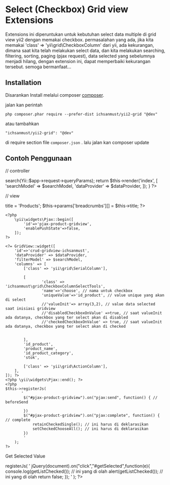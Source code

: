 Select (Checkbox) Grid view Extensions
===============
Extensions ini diperuntukan untuk kebutuhan select data multiple di grid view yii2 dengan memakai checkbox.
permasalahan yang ada, jika kita memakai 'class' => 'yii\grid\CheckboxColumn' dari yii, ada kekurangan,
dimana saat kita telah melakukan select data, dan kita melakukan searching, filtering, sorting, paging (pjax request), 
data selected yang sebelumnya menjadi hilang, dengan extension ini, dapat memperbaiki kekurangan tersebut.
semoga bermanfaat...

Installation
------------

Disarankan Install melalui composer [composer](http://getcomposer.org/download/).

jalan kan perintah

```
php composer.phar require --prefer-dist ichsanmust/yii2-grid "@dev"
```

atau tambahkan

```
"ichsanmust/yii2-grid": "@dev"
```

di require section file `composer.json` . lalu jalan kan composer update

Contoh Penggunaan 
------------


// controller 

<?php
public function actionIndex()
    {
        $searchModel = new ProductSearch();
        $dataProvider = $searchModel->search(Yii::$app->request->queryParams);

        return $this->render('index', [
            'searchModel' => $searchModel,
            'dataProvider' => $dataProvider,
        ]);
    }
?>

// view 

<?php
use yii\helpers\Html;
use yii\grid\GridView;

$this->title = 'Products';
$this->params['breadcrumbs'][] = $this->title;
?>



	<?php
		\yii\widgets\Pjax::begin([
			'id'=>'pjax-product-gridview',
			'enablePushState'=>false,
		]); 
	?>
	
    <?= GridView::widget([
		'id'=>'crud-gridview-ichsanmust',
        'dataProvider' => $dataProvider,
        'filterModel' => $searchModel,
        'columns' => [
            ['class' => 'yii\grid\SerialColumn'],

			[   
					'class' => 'ichsanmust\grid\CheckboxColumnSelectTools', 
					'name'=>'choose', // nama untuk checkbox
					'uniqueValue'=>'id_product', // value unique yang akan di select
					//'valueInit'=> array(3,2), // value data selected saat inisiasi gridview
					//'disabledCheckboxOnValue' =>true, // saat valueInit ada datanya, checkbox yang ter select akan di disabled
					//'checkedCheckboxOnValue' => true, // saat valueInit ada datanya, checkbox yang ter select akan di checked
						
					
			],
            'id_product',
            'product_name',
            'id_product_category',
            'stok',
			
            ['class' => 'yii\grid\ActionColumn'],
        ],
    ]); ?>
	<?php \yii\widgets\Pjax::end(); ?>
	<?php
	$this->registerJs(
		   '
			$("#pjax-product-gridview").on("pjax:send", function() { // beforeSend
						
			})
			$("#pjax-product-gridview").on("pjax:complete", function() { // complete
				retainCheckedSingle(); // ini harus di deklarasikan 
				setCheckedChooseAll(); // ini harus di deklarasikan 
			})
			'
		);
	?>
				
				
				

<a id ="getSelected" class ="btn btn-success" > Get Selected Value </a>
<?php

$this->registerJs(
	   '
		jQuery(document).on("click","#getSelected",function(e){
			console.log(getListChecked()); // ini yang di olah
			alert(getListChecked()); // ini yang di olah
			return false;
		});
		'
	);


?>



